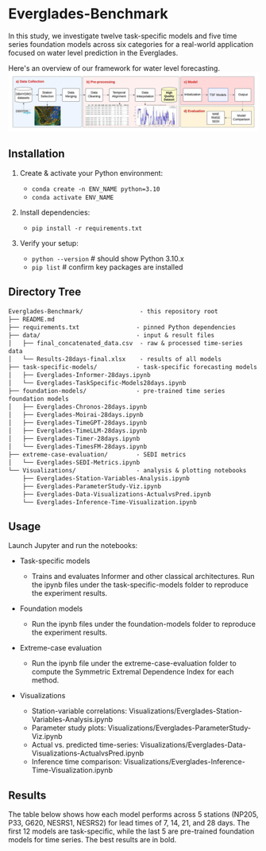 # Everglades-Benchmark
In this study, we investigate twelve task-specific models and five time series foundation models across six categories for a real-world application focused on water level prediction in the Everglades.

Here's an overview of our framework for water level forecasting.
![Everglades-Benchmark Framework](figure/Picture2.jpeg)

## Installation

1. Create & activate your Python environment:
    - `conda create -n ENV_NAME python=3.10`
    - `conda activate ENV_NAME`

2. Install dependencies:
    - `pip install -r requirements.txt`

3. Verify your setup:
    - `python --version`  # should show Python 3.10.x
    - `pip list`          # confirm key packages are installed

## Directory Tree
```text
Everglades-Benchmark/                - this repository root
├── README.md                       
├── requirements.txt                - pinned Python dependencies
├── data/                           - input & result files
│   ├── final_concatenated_data.csv  - raw & processed time-series data
│   └── Results-28days-final.xlsx    - results of all models
├── task-specific-models/           - task-specific forecasting models
│   ├── Everglades-Informer-28days.ipynb
│   └── Everglades-TaskSpecific-Models28days.ipynb
├── foundation-models/              - pre-trained time series foundation models
│   ├── Everglades-Chronos-28days.ipynb
│   ├── Everglades-Moirai-28days.ipynb
│   ├── Everglades-TimeGPT-28days.ipynb
│   ├── Everglades-TimeLLM-28days.ipynb
│   ├── Everglades-Timer-28days.ipynb
│   └── Everglades-TimesFM-28days.ipynb
├── extreme-case-evaluation/        - SEDI metrics
│   └── Everglades-SEDI-Metrics.ipynb
└── Visualizations/                 - analysis & plotting notebooks
    ├── Everglades-Station-Variables-Analysis.ipynb
    ├── Everglades-ParameterStudy-Viz.ipynb
    ├── Everglades-Data-Visualizations-ActualvsPred.ipynb
    └── Everglades-Inference-Time-Visualization.ipynb
```
## Usage

Launch Jupyter and run the notebooks:

- Task-specific models
    - Trains and evaluates Informer and other classical architectures. Run the ipynb files under the task-specific-models folder to reproduce the experiment results.

- Foundation models
    - Run the ipynb files under the foundation-models folder to reproduce the experiment results.

- Extreme-case evaluation
    - Run the ipynb file under the extreme-case-evaluation folder to compute the Symmetric Extremal Dependence Index for each method.

- Visualizations
    - Station-variable correlations: Visualizations/Everglades-Station-Variables-Analysis.ipynb
    - Parameter study plots: Visualizations/Everglades-ParameterStudy-Viz.ipynb
    - Actual vs. predicted time-series: Visualizations/Everglades-Data-Visualizations-ActualvsPred.ipynb
    - Inference time comparison: Visualizations/Everglades-Inference-Time-Visualization.ipynb

## Results
The table below shows how each model performs across 5 stations (NP205, P33, G620, NESRS1, NESRS2) for lead times of 7, 14, 21, and 28 days. The first 12 models are task-specific, while the last 5 are pre-trained foundation models for time series. The best results are in bold.
